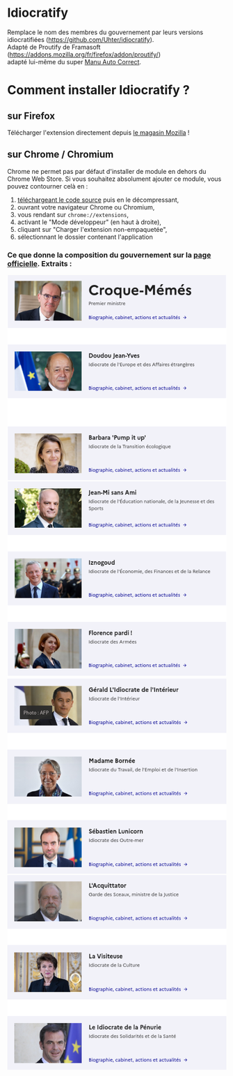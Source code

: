 # Idiocratify
Remplace le nom des membres du gouvernement par leurs versions idiocratifiées (https://github.com/Uhter/idiocratify).  
Adapté de Proutify de Framasoft (https://addons.mozilla.org/fr/firefox/addon/proutify/)  
adapté lui-même du super [Manu Auto Correct](https://github.com/Bo-Duke/Manu-Auto-Correct).

# Comment installer Idiocratify ?
## sur Firefox
Télécharger l'extension directement depuis [le magasin Mozilla](https://addons.mozilla.org/fr/firefox/addon/idiocratify/) !

## sur Chrome / Chromium
Chrome ne permet pas par défaut d'installer de module en dehors du Chrome Web Store. Si vous souhaitez absolument ajouter ce module, vous pouvez contourner celà en :
1. [téléchargeant le code source](https://github.com/Uhter/idiocratify/archive/main.zip) puis en le décompressant,
2. ouvrant votre navigateur Chrome ou Chromium,
3. vous rendant sur `chrome://extensions`,
4. activant le "Mode développeur" (en haut à droite),
5. cliquant sur "Charger l'extension non-empaquetée",
6. sélectionnant le dossier contenant l'application

### Ce que donne la composition du gouvernement sur la [page officielle](https://www.gouvernement.fr/composition-du-gouvernement). Extraits :

![alt text](https://github.com/Uhter/idiocratify/blob/main/screenshots/screenshot_1.png)
![alt text](https://github.com/Uhter/idiocratify/blob/main/screenshots/screenshot_2.png)
![alt text](https://github.com/Uhter/idiocratify/blob/main/screenshots/screenshot_3.png)
![alt text](https://github.com/Uhter/idiocratify/blob/main/screenshots/screenshot_4.png)
